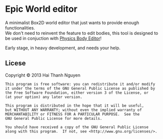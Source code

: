 Epic World editor
================
A minimalist Box2D world editor that just wants to provide enough functionalities.  
We don't need to reinvent the feature to edit bodies, this tool is designed to be used in conjuction with [Physics Body Editor](http://code.google.com/p/box2d-editor/)!  
  
Early stage, in heavy development, and needs your help.

Licese  
-------
 Copyright  © 2013 Hai Thanh Nguyen

    This program is free software: you can redistribute it and/or modify
    it under the terms of the GNU General Public License as published by
    the Free Software Foundation, either version 3 of the License, or
    (at your option) any later version.

    This program is distributed in the hope that it will be useful,
    but WITHOUT ANY WARRANTY; without even the implied warranty of
    MERCHANTABILITY or FITNESS FOR A PARTICULAR PURPOSE.  See the
    GNU General Public License for more details.

    You should have received a copy of the GNU General Public License
    along with this program.  If not, see <http://www.gnu.org/licenses/>.

